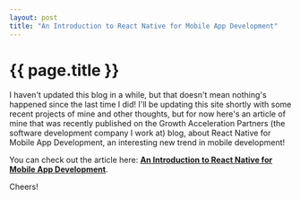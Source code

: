```yaml
---
layout: post
title: "An Introduction to React Native for Mobile App Development"
---
```


{{ page.title }}
================

I haven't updated this blog in a while, but that doesn't mean nothing's happened since the last time I did! I'll be updating this site shortly with some recent projects of mine and other thoughts, but for now here's an article of mine that was recently published on the Growth Acceleration Partners (the software development company I work at) blog, about React Native for Mobile App Development, an interesting new trend in mobile development!

You can check out the article here: <strong><a href="https://www.growthaccelerationpartners.com/blog/introduction-to-react-native-for-mobile-development/">An Introduction to React Native for Mobile App Development</a></strong>.

Cheers!
